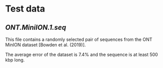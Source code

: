 # Test data

## *ONT.MiniION.1.seq*

This file contains a randomly selected pair of sequences from the ONT MinION dataset [Bowden et al. (2019)].

The average error of the dataset is 7.4% and the sequence is at least 500 kbp long.
